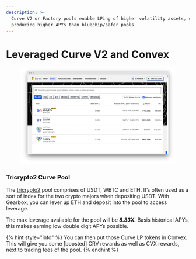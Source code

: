 ```yaml
---
description: >-
  Curve V2 or Factory pools enable LPing of higher volatility assets, capable of
  producing higher APYs than bluechip/safer pools
---
```


# Leveraged Curve V2 and Convex

<figure><img src="../../.gitbook/assets/Curve UI pools (1).jpg" alt=""><figcaption></figcaption></figure>

### **Tricrypto2 Curve Pool**

The [tricrypto2](https://curve.fi/#/ethereum/pools/tricrypto2/deposit) pool comprises of USDT, WBTC and ETH. It’s often used as a sort of index for the two crypto majors when depositing USDT. With Gearbox, you can lever up ETH and deposit into the pool to access leverage.&#x20;

The max leverage available for the pool will be _**8.33X.**_ Basis historical APYs, this makes earning low double digit APYs possible.

{% hint style="info" %}
You can then put those Curve LP tokens in Convex. This will give you some \[boosted] CRV rewards as well as CVX rewards, next to trading fees of the pool.
{% endhint %}
